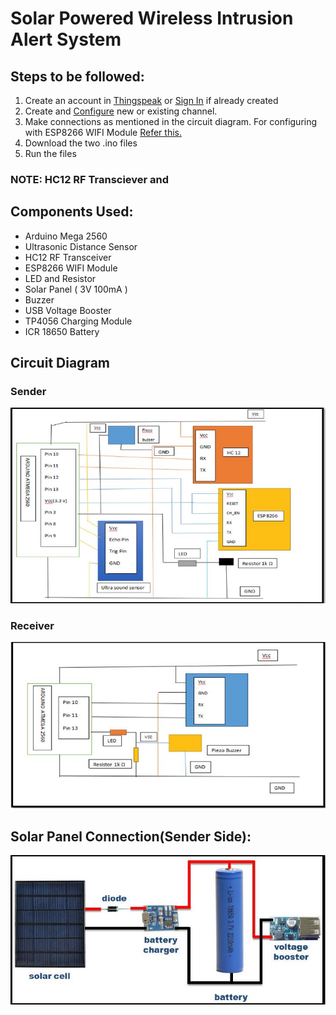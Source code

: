 # Solar Powered Wireless Intrusion Alert System
## Steps to be followed:
1. Create an account in [Thingspeak](https://thingspeak.com/login) or [Sign In](https://thingspeak.com/login) if already created
2. Create and [Configure](https://in.mathworks.com/help/thingspeak/collect-data-in-a-new-channel.html#bu4b1yc) new or existing channel.
3. Make connections as mentioned in the circuit diagram. For configuring with ESP8266 WIFI Module [Refer this.](https://www.electronicshub.org/connect-esp8266-to-thingspeak/)
4. Download the two .ino files
5. Run the files
### NOTE: HC12 RF Transciever and 

## Components Used:
- Arduino Mega 2560
- Ultrasonic Distance Sensor
- HC12 RF Transceiver
- ESP8266 WIFI Module
- LED and Resistor
- Solar Panel ( 3V 100mA )
- Buzzer
- USB Voltage Booster
- TP4056 Charging Module
- ICR 18650 Battery
## Circuit Diagram
### Sender
![Sender](/sender.JPG?raw=true)
### Receiver
![Receiver](/receiver.JPG?raw=true)
## Solar Panel Connection(Sender Side):
![Solar](/solar.JPG?raw=true)
